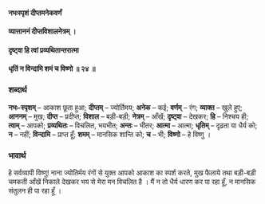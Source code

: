 #### नभःस्पृशं दीप्तमनेकवर्णं
#### व्यात्ताननं दीप्तविशालनेत्रम् ।
#### दृष्ट्वा हि त्वां प्रव्यथितान्तरात्मा
#### धृतिं न विन्दामि शमं च विष्णो ॥ २४ ॥

### शब्दार्थ

**नभः-स्पृशम्** – आकाश छूता हुआ; **दीप्तम्** – ज्योर्तिमय; **अनेक** – कई; **वर्णम्** – रंग; **व्याक्त** – खुले हुए; **आननम्** – मुख; **दीप्त** – प्रदीप्त; **विशाल** – बड़ी-बड़ी; **नेत्रम्** – आँखें; **दृष्ट्वा** – देखकर; **हि** – निश्चय ही; **त्वाम्** – आपको; **प्रव्यथितः** – विचलित, भयभीत; **अन्तः** – भीतर; **आत्मा** – आत्मा; **धृतिम्** – दृढ़ता या धैर्य को; **न** – नहीं; **विन्दामि** – प्राप्त हूँ; **शमम्** – मानसिक शान्ति को; **च** – भी; **विष्णो** – हे विष्णु ।

### भावार्थ

हे सर्वव्यापी विष्णु! नाना ज्योतिर्मय रंगों से युक्त आपको आकाश का स्पर्श करते, मुख फैलाये तथा बड़ी-बड़ी चमकती आँखें निकाले देखकर भय से मेरा मन विचलित है । मैं न तो धैर्य धारण कर पा रहा हूँ, न मानसिक संतुलन ही पा रहा हूँ ।